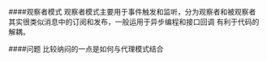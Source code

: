 ####观察者模式
    观察者模式主要用于事件触发和监听，分为观察者和被观察者
    其实很类似消息中的订阅和发布，一般运用于异步编程和接口回调
    有利于代码的解耦。
    
####问题
    比较纳闷的一点是如何与代理模式结合